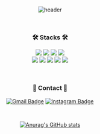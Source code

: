 <div align=center>
<br>
  
![header](https://capsule-render.vercel.app/api?type=rect&text=jettieb&fontAlign=50&fontAlignY=35&fontSize=40&desc=/*Backend%20Developer*/&descAlignY=70&descAlign=50&theme=radical)

<br>


### 🛠️ Stacks 🛠️

<img src="https://img.shields.io/badge/Springboot-6DB33F?style=flat-square&logo=Springboot&logoColor=white"/> <img src="https://img.shields.io/badge/Java-007396?style=flat-square&logo=Java&logoColor=white"/> <img src="https://img.shields.io/badge/MySQL-4479A1?style=flat-square&logo=MySQL&logoColor=white"/> <img src="https://img.shields.io/badge/JavaScript-F7DF1E?style=flat-square&logo=JavaScript&logoColor=white"/> <br>
<img src="https://img.shields.io/badge/kotlin-7F52FF?style=flat-square&logo=kotlin&logoColor=white"/> <img src="https://img.shields.io/badge/React-61DAFB?style=flat-square&logo=react&logoColor=white"/> <img src="https://img.shields.io/badge/Unity-FFFFFF?style=flat-square&logo=unity&logoColor=black"/> <img src="https://img.shields.io/badge/Python-3766AB?style=flat-square&logo=Python&logoColor=white"/> <img src="https://img.shields.io/badge/C-A8B9CC?style=flat-square&logo=C&logoColor=white"/>

<br>

### 💚 Contact 💚
[![Gmail Badge](https://img.shields.io/badge/Gmail-d14836?style=flat-square&logo=Gmail&logoColor=white&link=mailto:jjuhee0913@gmail.com)](mailto:bokjihee@naver.com) [![Instagram Badge](https://img.shields.io/badge/-Instagram-dd2a7b?style=flat-square&logo=instagram&logoColor=white&link=https://www.instagram.com/zuzu_zzing/)](https://www.instagram.com/bkyee_o/) 






<br>

[![Anurag's GitHub stats](https://github-readme-stats.vercel.app/api?username=jettieb)](https://github.com/anuraghazra/github-readme-stats)
